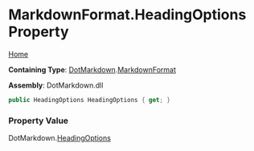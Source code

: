 # MarkdownFormat\.HeadingOptions Property

[Home](../../../README.md)

**Containing Type**: [DotMarkdown](../../README.md)\.[MarkdownFormat](../README.md)

**Assembly**: DotMarkdown\.dll

```csharp
public HeadingOptions HeadingOptions { get; }
```

### Property Value

DotMarkdown\.[HeadingOptions](../../HeadingOptions/README.md)

